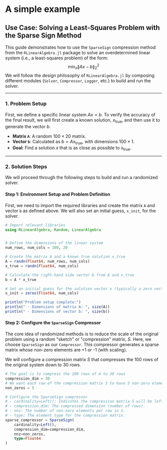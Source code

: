 # A simple example


## Use Case: Solving a Least-Squares Problem with the Sparse Sign Method

This guide demonstrates how to use the `SparseSign` compression method from the `RLinearAlgebra.jl` package to solve an overdetermined linear system (i.e., a least-squares problem) of the form:
$$
\min_{x} \|Ax - b\|_2^2
$$
We will follow the design philosophy of `RLinearAlgebra.jl` by composing different modules (`Solver`, `Compressor`, `Logger`, etc.) to build and run the solver.

---
### 1. Problem Setup

First, we define a specific linear system $Ax = b$. To verify the accuracy of the final result, we will first create a known solution, $x_{\text{true}}$, and then use it to generate the vector $b$.

* **Matrix `A`**: A random $100 \times 20$ matrix.
* **Vector `b`**: Calculated as $b = A x_{\text{true}}$, with dimensions $100 \times 1$.
* **Goal**: Find a solution $x$ that is as close as possible to $x_{\text{true}}$.

---
### 2. Solution Steps

We will proceed through the following steps to build and run a randomized solver.

#### Step 1: Environment Setup and Problem Definition
First, we need to import the required libraries and create the matrix `A` and vector `b` as defined above. We will also set an initial guess, `x_init`, for the solver.

```julia
# Import relevant libraries
using RLinearAlgebra, Random, LinearAlgebra


# Define the dimensions of the linear system
num_rows, num_cols = 100, 20

# Create the matrix A and a known true solution x_true
A = randn(Float64, num_rows, num_cols)
x_true = randn(Float64, num_cols)

# Calculate the right-hand side vector b from A and x_true
b = A * x_true

# Set an initial guess for the solution vector x (typically a zero vector)
x_init = zeros(Float64, num_cols)

println("Problem setup complete:")
println(" - Dimensions of matrix A: ", size(A))
println(" - Dimensions of vector b: ", size(b))
```

#### Step 2: Configure the `SparseSign` Compressor
The core idea of randomized methods is to reduce the scale of the original problem using a random "sketch" or "compression" matrix, $S$. Here, we choose `SparseSign` as our `Compressor`. This compressor generates a sparse matrix whose non-zero elements are +1 or -1 (with scaling).

We will configure a compression matrix $S$ that compresses the 100 rows of the original system down to 30 rows.

```julia
# The goal is to compress the 100 rows of A to 30 rows
compression_dim = 30
# We want each row of the compression matrix S to have 5 non-zero elements
non_zeros = 5

# Configure the SparseSign compressor
# - cardinality=Left(): Indicates the compression matrix S will be left-multiplied with A (SAx = Sb).
# - compression_dim: The compressed dimension (number of rows).
# - nnz: The number of non-zero elements per row in S.
# - type: The element type for the compression matrix.
sparse_compressor = SparseSign(
    cardinality=Left(),
    compression_dim=compression_dim,
    nnz=non_zeros,
    type=Float64
)
```
